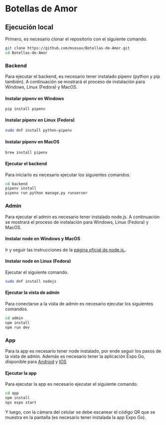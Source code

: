 # Botellas de Amor

## Ejecución local

Primero, es necesario clonar el repositorio con el siguiente comando.

```bash
git clone https://github.com/msosav/Botellas-de-Amor.git
cd Botellas-de-Amor
```

### Backend

Para ejecutar el backend, es necesario tener instalado pipenv (python y pip también).
A continuación se mostrará el proceso de instalación para Windows, Linux (Fedora)
y MacOS.

#### Instalar pipenv en Windows

```shell
pip install pipenv
```

#### Instalar pipenv en Linux (Fedora)

```bash
sudo dnf install python-pipenv
```

#### Instalar pipenv en MacOS

```bash
brew install pipenv
```

#### Ejecutar el backend

Para iniciarlo es necesario ejecutar los siguientes comandos.

```bash
cd backend
pipenv install
pipenv run python manage.py runserver
```

### Admin

Para ejecutar el admin es necesario tener instalado node.js. A continuación
se mostrará el proceso de instalación para Windows, Linux (Fedora)
y MacOS.

#### Instalar node en Windows y MacOS

Ir y seguir las instrucciones de la [página oficial de node.js.](https://nodejs.org/en/download).

#### Instalar node en Linux (Fedora)

Ejecutar el siguiente comando.

```bash
sudo dnf install nodejs
```

#### Ejecutar la vista de admin

Para conectarse a la vista de admin es necesario ejecutar los siguientes comandos.

```bash
cd admin
npm install
npm run dev
```

### App

Para la app es necesario tener node instalado, por ende seguir los pasos de la
vista de admin. Además es necesario tener la aplicación Expo Go, disponible para
[Android](https://play.google.com/store/apps/details?id=host.exp.exponent&hl=es_CO&gl=US)
y [IOS](https://apps.apple.com/co/app/expo-go/id982107779)

#### Ejecutar la app

Para ejecutar la app es necesario ejecutar el siguiente comando.

```bash
cd app
npm install
npx expo start
```

Y luego, con la cámara del celular se debe escanear el código QR que se muestra
en la pantalla (es necesario tener instalada la app Expo Go).
